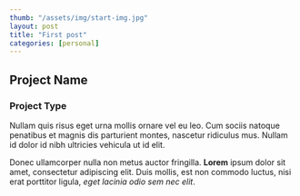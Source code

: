 ```yaml
---
thumb: "/assets/img/start-img.jpg"
layout: post
title: "First post"
categories: [personal]
---
```


## Project Name
### Project Type

Nullam quis risus eget urna mollis ornare vel eu leo. Cum sociis natoque penatibus et magnis dis parturient montes, nascetur ridiculus mus. Nullam id dolor id nibh ultricies vehicula ut id elit.

Donec ullamcorper nulla non metus auctor fringilla. **Lorem** ipsum dolor sit amet, consectetur adipiscing elit. Duis mollis, est non commodo luctus, nisi erat porttitor ligula, *eget lacinia odio sem nec elit*.
